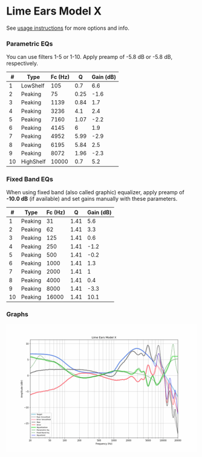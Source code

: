 # Lime Ears Model X
See [usage instructions](https://github.com/jaakkopasanen/AutoEq#usage) for more options and info.

### Parametric EQs
You can use filters 1-5 or 1-10. Apply preamp of -5.8 dB or -5.8 dB, respectively.

|   # | Type      |   Fc (Hz) |    Q |   Gain (dB) |
|-----|-----------|-----------|------|-------------|
|   1 | LowShelf  |       105 | 0.7  |         6.6 |
|   2 | Peaking   |        75 | 0.25 |        -1.6 |
|   3 | Peaking   |      1139 | 0.84 |         1.7 |
|   4 | Peaking   |      3236 | 4.1  |         2.4 |
|   5 | Peaking   |      7160 | 1.07 |        -2.2 |
|   6 | Peaking   |      4145 | 6    |         1.9 |
|   7 | Peaking   |      4952 | 5.99 |        -2.9 |
|   8 | Peaking   |      6195 | 5.84 |         2.5 |
|   9 | Peaking   |      8072 | 1.96 |        -2.3 |
|  10 | HighShelf |     10000 | 0.7  |         5.2 |

### Fixed Band EQs
When using fixed band (also called graphic) equalizer, apply preamp of **-10.0 dB** (if available) and set gains manually with these parameters.

|   # | Type    |   Fc (Hz) |    Q |   Gain (dB) |
|-----|---------|-----------|------|-------------|
|   1 | Peaking |        31 | 1.41 |         5.6 |
|   2 | Peaking |        62 | 1.41 |         3.3 |
|   3 | Peaking |       125 | 1.41 |         0.6 |
|   4 | Peaking |       250 | 1.41 |        -1.2 |
|   5 | Peaking |       500 | 1.41 |        -0.2 |
|   6 | Peaking |      1000 | 1.41 |         1.3 |
|   7 | Peaking |      2000 | 1.41 |         1   |
|   8 | Peaking |      4000 | 1.41 |         0.4 |
|   9 | Peaking |      8000 | 1.41 |        -3.3 |
|  10 | Peaking |     16000 | 1.41 |        10.1 |

### Graphs
![](./Lime%20Ears%20Model%20X.png)
